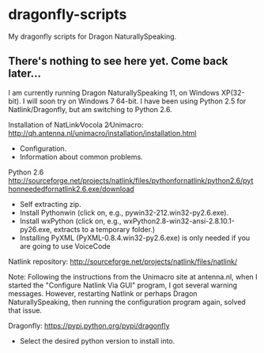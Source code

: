 dragonfly-scripts
=================

My dragonfly scripts for Dragon NaturallySpeaking.

There's nothing to see here yet. Come back later...
---------------------------------------------------

I am currently running Dragon NaturallySpeaking 11, on Windows XP(32-bit).
I will soon try on Windows 7 64-bit.
I have been using Python 2.5 for Natlink/Dragonfly, but am switching to Python 2.6.



Installation of NatLink⁄Vocola 2⁄Unimacro:
http://qh.antenna.nl/unimacro/installation/installation.html
- Configuration.
- Information about common problems.

Python 2.6
http://sourceforge.net/projects/natlink/files/pythonfornatlink/python2.6/pythonneededfornatlink2.6.exe/download
- Self extracting zip.
- Install Pythonwin (click on, e.g., pywin32-212.win32-py2.6.exe).
- Install wxPython (click on, e.g., wxPython2.8-win32-ansi-2.8.10.1-py26.exe, extracts to a temporary folder.)
- Installing PyXML (PyXML-0.8.4.win32-py2.6.exe) is only needed if you are going to use VoiceCode

Natlink repository:
http://sourceforge.net/projects/natlink/files/natlink/

Note:
Following the instructions from the Unimacro site at antenna.nl,
when I started the "Configure Natlink Via GUI" program, I got several warning messages.
However, restarting Natlink or perhaps Dragon NaturallySpeaking, then running the configuration program again, solved that issue.

Dragonfly:
https://pypi.python.org/pypi/dragonfly
- Select the desired python version to install into.










